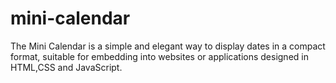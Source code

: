# mini-calendar
The Mini Calendar is a simple and elegant way to display dates in a compact format, suitable for embedding into websites or applications designed in HTML,CSS and JavaScript.

